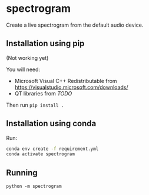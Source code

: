 # spectrogram

Create a live spectrogram from the default audio device.

## Installation using pip
(Not working yet)

You will need:
 - Microsoft Visual C++ Redistributable from https://visualstudio.microsoft.com/downloads/
 - QT libraries from *TODO*

Then run `pip install .`

## Installation using conda  

Run: 
```sh
conda env create -f requirement.yml
conda activate spectrogram
```

## Running

`python -m spectrogram`
